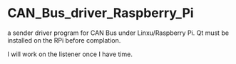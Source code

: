 # CAN_Bus_driver_Raspberry_Pi

a sender driver program for CAN Bus under Linxu/Raspberry Pi. Qt must be installed on the RPi before complation.

I will work on the listener once I have time.
